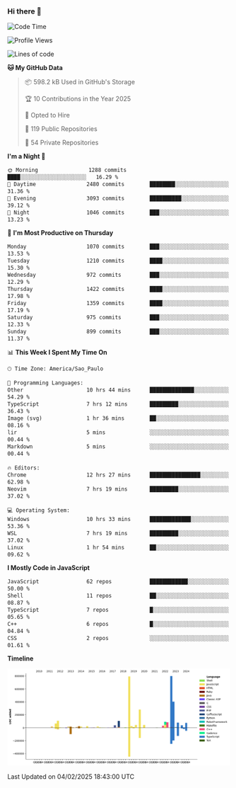 ### Hi there 👋

<!--START_SECTION:waka-->
![Code Time](http://img.shields.io/badge/Code%20Time-6%2C853%20hrs%2032%20mins-blue)

![Profile Views](http://img.shields.io/badge/Profile%20Views-1-blue)

![Lines of code](https://img.shields.io/badge/From%20Hello%20World%20I%27ve%20Written-3.3%20million%20lines%20of%20code-blue)

**🐱 My GitHub Data** 

> 📦 598.2 kB Used in GitHub's Storage 
 > 
> 🏆 10 Contributions in the Year 2025
 > 
> 💼 Opted to Hire
 > 
> 📜 119 Public Repositories 
 > 
> 🔑 54 Private Repositories 
 > 
**I'm a Night 🦉** 

```text
🌞 Morning                1288 commits        ████░░░░░░░░░░░░░░░░░░░░░   16.29 % 
🌆 Daytime                2480 commits        ████████░░░░░░░░░░░░░░░░░   31.36 % 
🌃 Evening                3093 commits        ██████████░░░░░░░░░░░░░░░   39.12 % 
🌙 Night                  1046 commits        ███░░░░░░░░░░░░░░░░░░░░░░   13.23 % 
```
📅 **I'm Most Productive on Thursday** 

```text
Monday                   1070 commits        ███░░░░░░░░░░░░░░░░░░░░░░   13.53 % 
Tuesday                  1210 commits        ████░░░░░░░░░░░░░░░░░░░░░   15.30 % 
Wednesday                972 commits         ███░░░░░░░░░░░░░░░░░░░░░░   12.29 % 
Thursday                 1422 commits        ████░░░░░░░░░░░░░░░░░░░░░   17.98 % 
Friday                   1359 commits        ████░░░░░░░░░░░░░░░░░░░░░   17.19 % 
Saturday                 975 commits         ███░░░░░░░░░░░░░░░░░░░░░░   12.33 % 
Sunday                   899 commits         ███░░░░░░░░░░░░░░░░░░░░░░   11.37 % 
```


📊 **This Week I Spent My Time On** 

```text
🕑︎ Time Zone: America/Sao_Paulo

💬 Programming Languages: 
Other                    10 hrs 44 mins      ██████████████░░░░░░░░░░░   54.29 % 
TypeScript               7 hrs 12 mins       █████████░░░░░░░░░░░░░░░░   36.43 % 
Image (svg)              1 hr 36 mins        ██░░░░░░░░░░░░░░░░░░░░░░░   08.16 % 
lir                      5 mins              ░░░░░░░░░░░░░░░░░░░░░░░░░   00.44 % 
Markdown                 5 mins              ░░░░░░░░░░░░░░░░░░░░░░░░░   00.44 % 

🔥 Editors: 
Chrome                   12 hrs 27 mins      ████████████████░░░░░░░░░   62.98 % 
Neovim                   7 hrs 19 mins       █████████░░░░░░░░░░░░░░░░   37.02 % 

💻 Operating System: 
Windows                  10 hrs 33 mins      █████████████░░░░░░░░░░░░   53.36 % 
WSL                      7 hrs 19 mins       █████████░░░░░░░░░░░░░░░░   37.02 % 
Linux                    1 hr 54 mins        ██░░░░░░░░░░░░░░░░░░░░░░░   09.62 % 
```

**I Mostly Code in JavaScript** 

```text
JavaScript               62 repos            ████████████░░░░░░░░░░░░░   50.00 % 
Shell                    11 repos            ██░░░░░░░░░░░░░░░░░░░░░░░   08.87 % 
TypeScript               7 repos             █░░░░░░░░░░░░░░░░░░░░░░░░   05.65 % 
C++                      6 repos             █░░░░░░░░░░░░░░░░░░░░░░░░   04.84 % 
CSS                      2 repos             ░░░░░░░░░░░░░░░░░░░░░░░░░   01.61 % 
```



**Timeline**

![Lines of Code chart](https://raw.githubusercontent.com/jampow/jampow/master/assets/bar_graph.png)


 Last Updated on 04/02/2025 18:43:00 UTC
<!--END_SECTION:waka-->
